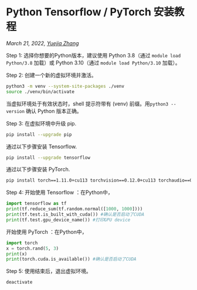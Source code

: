 # Python Tensorflow / PyTorch 安装教程

*March 21, 2022, [Yuejia Zhang](mailto:yuejiazhang21@m.fudan.edu.cn)*

Step 1: 选择你想要的Python版本，建议使用 Python 3.8（通过 `module load Python/3.8` 加载）或 Python 3.10（通过 `module load Python/3.10` 加载）。

Step 2: 创建一个新的虚拟环境并激活。
```bash
python3 -m venv --system-site-packages ./venv
source ./venv/bin/activate
```
当虚拟环境处于有效状态时，shell 提示符带有 (venv) 前缀。用`python3 --version` 确认 Python 版本正确。 

Step 3: 在虚拟环境中升级 pip.
```bash
pip install --upgrade pip
```
通过以下步骤安装 Tensorflow.
```bash
pip install --upgrade tensorflow
```
通过以下步骤安装 PyTorch.
```bash
pip install torch==1.11.0+cu113 torchvision==0.12.0+cu113 torchaudio==0.11.0+cu113 -f https://download.pytorch.org/whl/cu113/torch_stable.html
```

Step 4: 开始使用 Tensorflow ：在Python中，
```python
import tensorflow as tf
print(tf.reduce_sum(tf.random.normal([1000, 1000])))
print(tf.test.is_built_with_cuda()) #确认是否启动了CUDA
print(tf.test.gpu_device_name()) #打印GPU device
```
开始使用 PyTorch ：在Python中，
```python
import torch
x = torch.rand(5, 3)
print(x)
print(torch.cuda.is_available()) #确认是否启动了CUDA
```

Step 5: 使用结束后，退出虚拟环境。
```bash
deactivate
```

